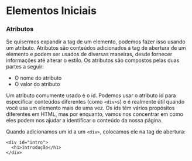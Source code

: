 # Elementos Iniciais

### Atributos

Se quisermos expandir a tag de um elemento, podemos fazer isso usando um atributo. Atributos são conteúdos adicionados à tag de abertura de um elemento e podem ser usados ​​de diversas maneiras, desde fornecer informações até alterar o estilo. Os atributos são compostos pelas duas partes a seguir:

- O nome do atributo
- O valor do atributo

Um atributo comumente usado é o id. Podemos usar o atributo id para especificar conteúdos diferentes (como `<div>`s) e é realmente útil quando você usa um elemento mais de uma vez. Os ids têm vários propósitos diferentes em HTML, mas por enquanto, vamos nos concentrar em como eles podem nos ajudar a identificar o conteúdo da nossa página.

Quando adicionamos um id a um `<div>`, colocamos ele na tag de abertura:

```
<div id="intro">
  <h1>Introdução</h1>
</div>
```

